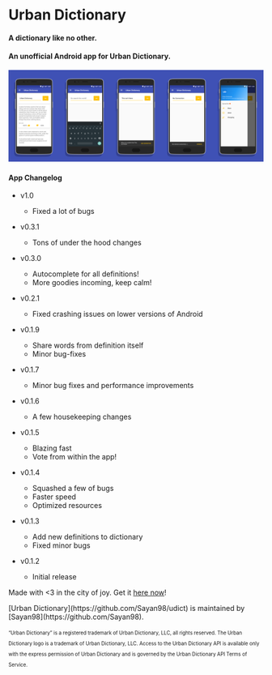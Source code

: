 # Urban Dictionary

#### A dictionary like no other.

#### [<span aria-hidden="true" class="octicon octicon-link"></span>](#welcome-to-urban-dictionarys-unofficial-android-app)An unofficial Android app for Urban Dictionary.

![Urban Dictionary by Sayan Goswami (Sayan98)](https://github.com/Sayan98/udict/raw/master/app_landing.png)

#### App Changelog

*   <a id="v1_0_0"></a>v1.0

    *   Fixed a lot of bugs
*   <a id="v03_1"></a>v0.3.1

    *   Tons of under the hood changes
*   <a id="v03_0"></a>v0.3.0

    *   Autocomplete for all definitions!
    *   More goodies incoming, keep calm!
*   <a id="v02_1"></a>v0.2.1

    *   Fixed crashing issues on lower versions of Android
*   <a id="v019_1"></a>v0.1.9

    *   Share words from definition itself
    *   Minor bug-fixes
*   <a id="v017_1"></a>v0.1.7

    *   Minor bug fixes and performance improvements
*   <a id="v016_1"></a>v0.1.6

    *   A few housekeeping changes
*   <a id="v015_1"></a>v0.1.5

    *   Blazing fast
    *   Vote from within the app!
*   <a id="v014_1"></a>v0.1.4

    *   Squashed a few of bugs
    *   Faster speed
    *   Optimized resources
*   <a id="v013_1"></a>v0.1.3

    *   Add new definitions to dictionary
    *   Fixed minor bugs
*   <a id="v012_1"></a>v0.1.2

    *   Initial release

Made with <3 in the city of joy. Get it [here now](https://github.com/Sayan98/udict/raw/master/app/app-release-signed-2016-11-22.apk)!

<footer class="site-footer"><span class="site-footer-owner">[Urban Dictionary](https://github.com/Sayan98/udict) is maintained by [Sayan98](https://github.com/Sayan98).</span></footer>


<sub><sup>“Urban Dictionary” is a registered trademark of Urban Dictionary, LLC, all rights reserved. The Urban Dictionary logo is a trademark of Urban Dictionary, LLC. Access to the Urban Dictionary API is available only with the express permission of Urban Dictionary and is governed by the Urban Dictionary API Terms of Service.</sup></sub>

